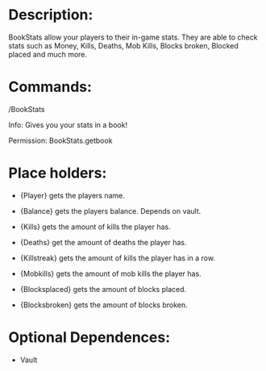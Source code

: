<h1>Description:</h1>

BookStats allow your players to their in-game stats. They are able to check stats such as Money, Kills, Deaths, Mob Kills, Blocks broken, Blocked placed and much more.

<h1>Commands:</h1>

/BookStats

Info: Gives you your stats in a book!

Permission: BookStats.getbook

<h1>Place holders:</h1>
 
* {Player} gets the players name.

* {Balance} gets the players balance. Depends on vault.

* {Kills} gets the amount of kills the player has.

* {Deaths} get the amount of deaths the player has.

* {Killstreak} gets the amount of kills the player has in a row.

* {Mobkills} gets the amount of mob kills the player has.

* {Blocksplaced} gets the amount of blocks placed.

* {Blocksbroken} gets the amount of blocks broken.

<h1>Optional Dependences:</h1>
 
* Vault
